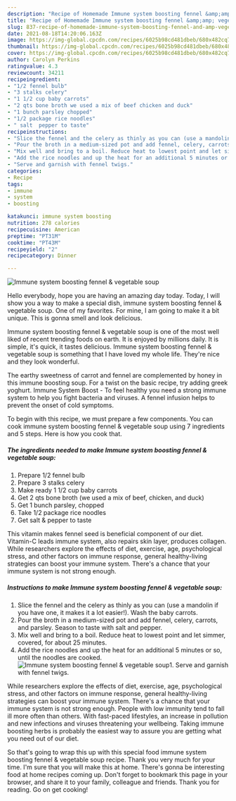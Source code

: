 ```yaml
---
description: "Recipe of Homemade Immune system boosting fennel &amp;amp; vegetable soup"
title: "Recipe of Homemade Immune system boosting fennel &amp;amp; vegetable soup"
slug: 837-recipe-of-homemade-immune-system-boosting-fennel-and-amp-vegetable-soup
date: 2021-08-18T14:20:06.163Z
image: https://img-global.cpcdn.com/recipes/6025b98cd481dbeb/680x482cq70/immune-system-boosting-fennel-vegetable-soup-recipe-main-photo.jpg
thumbnail: https://img-global.cpcdn.com/recipes/6025b98cd481dbeb/680x482cq70/immune-system-boosting-fennel-vegetable-soup-recipe-main-photo.jpg
cover: https://img-global.cpcdn.com/recipes/6025b98cd481dbeb/680x482cq70/immune-system-boosting-fennel-vegetable-soup-recipe-main-photo.jpg
author: Carolyn Perkins
ratingvalue: 4.3
reviewcount: 34211
recipeingredient:
- "1/2 fennel bulb"
- "3 stalks celery"
- "1 1/2 cup baby carrots"
- "2 qts bone broth we used a mix of beef chicken and duck"
- "1 bunch parsley chopped"
- "1/2 package rice noodles"
- " salt  pepper to taste"
recipeinstructions:
- "Slice the fennel and the celery as thinly as you can (use a mandolin if you have one, it makes it a lot easier!). Wash the baby carrots."
- "Pour the broth in a medium-sized pot and add fennel, celery, carrots, and parsley. Season to taste with salt and pepper."
- "Mix well and bring to a boil. Reduce heat to lowest point and let simmer, covered, for about 25 minutes."
- "Add the rice noodles and up the heat for an additional 5 minutes or so, until the noodles are cooked."
- "Serve and garnish with fennel twigs."
categories:
- Recipe
tags:
- immune
- system
- boosting

katakunci: immune system boosting 
nutrition: 278 calories
recipecuisine: American
preptime: "PT31M"
cooktime: "PT43M"
recipeyield: "2"
recipecategory: Dinner

---
```



![Immune system boosting fennel &amp; vegetable soup](https://img-global.cpcdn.com/recipes/6025b98cd481dbeb/680x482cq70/immune-system-boosting-fennel-vegetable-soup-recipe-main-photo.jpg)

Hello everybody, hope you are having an amazing day today. Today, I will show you a way to make a special dish, immune system boosting fennel &amp; vegetable soup. One of my favorites. For mine, I am going to make it a bit unique. This is gonna smell and look delicious.

Immune system boosting fennel &amp; vegetable soup is one of the most well liked of recent trending foods on earth. It is enjoyed by millions daily. It is simple, it's quick, it tastes delicious. Immune system boosting fennel &amp; vegetable soup is something that I have loved my whole life. They're nice and they look wonderful.

The earthy sweetness of carrot and fennel are complemented by honey in this immune boosting soup. For a twist on the basic recipe, try adding greek yoghurt. Immune System Boost - To feel healthy you need a strong immune system to help you fight bacteria and viruses. A fennel infusion helps to prevent the onset of cold symptoms.


To begin with this recipe, we must prepare a few components. You can cook immune system boosting fennel &amp; vegetable soup using 7 ingredients and 5 steps. Here is how you cook that.

<!--inarticleads1-->

##### The ingredients needed to make Immune system boosting fennel &amp; vegetable soup:

1. Prepare 1/2 fennel bulb
1. Prepare 3 stalks celery
1. Make ready 1 1/2 cup baby carrots
1. Get 2 qts bone broth (we used a mix of beef, chicken, and duck)
1. Get 1 bunch parsley, chopped
1. Take 1/2 package rice noodles
1. Get  salt &amp; pepper to taste


This vitamin makes fennel seed is beneficial component of our diet. Vitamin-C leads immune system, also repairs skin layer, produces collagen. While researchers explore the effects of diet, exercise, age, psychological stress, and other factors on immune response, general healthy-living strategies can boost your immune system. There&#39;s a chance that your immune system is not strong enough. 

<!--inarticleads2-->

##### Instructions to make Immune system boosting fennel &amp; vegetable soup:

1. Slice the fennel and the celery as thinly as you can (use a mandolin if you have one, it makes it a lot easier!). Wash the baby carrots.
1. Pour the broth in a medium-sized pot and add fennel, celery, carrots, and parsley. Season to taste with salt and pepper.
1. Mix well and bring to a boil. Reduce heat to lowest point and let simmer, covered, for about 25 minutes.
1. Add the rice noodles and up the heat for an additional 5 minutes or so, until the noodles are cooked.
<img src="//assets-global.cpcdn.com/assets/icons/button_play-2c75c40dde080a61004c1f40b05d8f140eaff45d7e9e6481dc71c63d2e7c4909.png" alt="Immune system boosting fennel &amp; vegetable soup">1. Serve and garnish with fennel twigs.


While researchers explore the effects of diet, exercise, age, psychological stress, and other factors on immune response, general healthy-living strategies can boost your immune system. There&#39;s a chance that your immune system is not strong enough. People with low immunity tend to fall ill more often than others. With fast-paced lifestyles, an increase in pollution and new infections and viruses threatening your wellbeing. Taking immune boosting herbs is probably the easiest way to assure you are getting what you need out of our diet. 

So that's going to wrap this up with this special food immune system boosting fennel &amp; vegetable soup recipe. Thank you very much for your time. I'm sure that you will make this at home. There's gonna be interesting food at home recipes coming up. Don't forget to bookmark this page in your browser, and share it to your family, colleague and friends. Thank you for reading. Go on get cooking!
